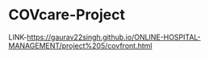 # COVcare-Project

LINK-https://gaurav22singh.github.io/ONLINE-HOSPITAL-MANAGEMENT/project%205/covfront.html
